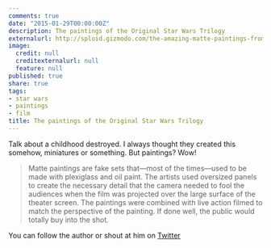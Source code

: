 ```yaml
---
comments: true
date: "2015-01-29T00:00:00Z"
description: The paintings of the Original Star Wars Trilogy
externalurl: http://sploid.gizmodo.com/the-amazing-matte-paintings-from-star-wars-and-their-cr-1680372651
image:
  credit: null
  creditexternalurl: null
  feature: null
published: true
share: true
tags:
- star wars
- paintings
- film
title: The paintings of the Original Star Wars Trilogy
---
```


Talk about a childhood destroyed. I always thought they created this somehow, miniatures or something. But paintings? Wow!

>Matte paintings are fake sets that—most of the times—used to be made with plexiglass and oil paint. The artists used oversized panels to create the necessary detail that the camera needed to fool the audiences when the film was projected over the large surface of the theater screen. The paintings were combined with live action filmed to match the perspective of the painting. If done well, the public would totally buy into the shot.

You can follow the author or shout at him on [Twitter](https://twitter.com/abijango)
	